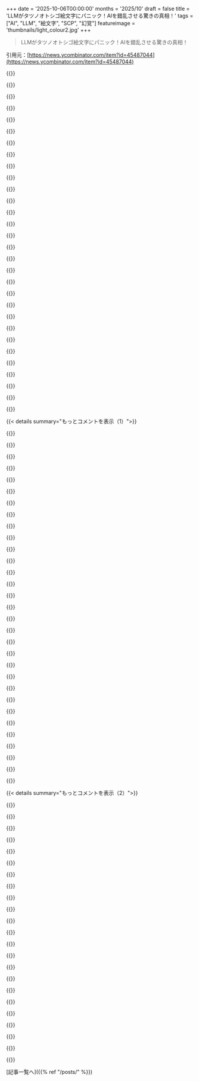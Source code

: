 +++
date = '2025-10-06T00:00:00'
months = '2025/10'
draft = false
title = 'LLMがタツノオトシゴ絵文字にパニック！AIを錯乱させる驚きの真相！'
tags = ["AI", "LLM", "絵文字", "SCP", "幻覚"]
featureimage = 'thumbnails/light_colour2.jpg'
+++

> LLMがタツノオトシゴ絵文字にパニック！AIを錯乱させる驚きの真相！

引用元：[https://news.ycombinator.com/item?id=45487044](https://news.ycombinator.com/item?id=45487044)




{{<matomeQuote body="SCP-314っていうタツノオトシゴ絵文字は実は存在しないんだって。でもLLMとか人間はみんな存在すると錯覚してるらしいよ。LLMにこれを質問するとemoji doomloopsとかreality restructuring eventsとかヤバいことになるから、絶対聞いちゃダメだよ！" userName="omega3" createdAt="2025/10/06 14:58:06" color="#38d3d3">}}




{{<matomeQuote body="タツノオトシゴ絵文字がUnicodeに追加されそうだって！エージェントXはそれが「[redacted]が収容から脱走した証拠だ！」って騒いでるよ。提出者の名前にエージェントYもビビってたし、一体誰が提出したんだろ？" userName="coryfklein" createdAt="2025/10/06 15:23:16" color="#ff5733">}}




{{<matomeQuote body="反ミーム部門ってないの？" userName="miohtama" createdAt="2025/10/06 15:03:22" color="">}}




{{<matomeQuote body="あるよ！俺、机に読みかけの本があるんだけど、このスレッド読んで最優先事項になったわ。" userName="pohl" createdAt="2025/10/06 15:16:57" color="">}}




{{<matomeQuote body="sigh<br>電話のアラームにはちゃんと気を配るべきだよ。六角形の緑色の薬をあげるね [0]<br>https://scp-wiki.wikidot.com/we-need-to-talk-about-fifty-fiv..." userName="ethbr1" createdAt="2025/10/06 17:26:30" color="#ff5c5c">}}




{{<matomeQuote body="反ミーム部門の気分を味わいたいなら、ADHDがおすすめだよ！（※おすすめはしないけど）ハードカバーを予約して買ったのに、数ヶ月後にまた買おうとしちゃったんだ。同じ本が棚にあるのを見て「…」ってなったよ。" userName="amputect" createdAt="2025/10/06 23:07:07" color="#ff5733">}}




{{<matomeQuote body="数年前にKindle版を買ったけど、Kindleが再起動ループに陥って読めなくなったんだ。Amazonは「その本はもう存在しない」って言うし…。でもPenguinから近々出るみたいだから、また手に入れるつもりだよ。" userName="zeristor" createdAt="2025/10/07 09:40:40" color="#38d3d3">}}




{{<matomeQuote body="読むか迷ってるなら、これ絶対面白いよ！ネットで褒められてるものは懐疑的なんだけど、これはマジで良かった。最高のSFってわけじゃないけど、平均より全然上だし、ストーリーもキャラも好きになると思うな。<br>YouTubeの無料アニメもすごく良いし、原作に忠実だよ。<br>https://www.youtube.com/watch?v=w-IiVeGAydE" userName="the_af" createdAt="2025/10/06 22:14:20" color="#38d3d3">}}




{{<matomeQuote body="これってPattern Screamers（パターン・スクリーマー）を思い出すなあ。" userName="throw-the-towel" createdAt="2025/10/06 15:16:13" color="">}}




{{<matomeQuote body="うちの7歳の発達障害の子がSCP-035っていう白い陶器のコメディマスクに夢中なんだけど、これって心配したほうがいいかな？" userName="mbrumlow" createdAt="2025/10/06 19:41:05" color="">}}




{{<matomeQuote body="大丈夫、ただの怖い話とか変な話だよ。7歳の子がGoosebumpsの本にハマるのと変わらないから、心配いらないよ。" userName="entropicdrifter" createdAt="2025/10/06 20:11:40" color="">}}




{{<matomeQuote body="むしろ、心配するのは君の子供の方だよ。SCP-035はマスクの色、形、素材の話じゃないんだ。魔法の、話すマスクが人を騙して身につけさせ、害を与えるっていう単純な前提で、7歳の発達障害の子でも理解できるはずなのに、その子の責任者である君は理解できてないみたいだね、はは。" userName="balamatom" createdAt="2025/10/07 06:48:02" color="">}}




{{<matomeQuote body="まず、発達障害がある人に学習障害があるって決めつけるのは、本当に失礼だよ。うちの子は2Eだけど、学習障害なんて診断されてないし。次に、僕があれは5000回以上聞いた歌の歌詞を引用しただけだよ。次は、SCP-294が飲み物ディスペンサーじゃないって言うつもり？" userName="mbrumlow" createdAt="2025/10/07 14:41:23" color="">}}




{{<matomeQuote body="面白いことに、ChatGPTにLLMがタツノオトシゴの絵文字があると思う理由を聞いたら、筋の通った答えをくれたんだ。でも最後に「楽しい事実」として、ユニコードには実際にタツノオトシゴの絵文字があるって付け加えて、いつものようにシステムが混乱しちゃったよ。" userName="NoboruWataya" createdAt="2025/10/06 09:40:22" color="#38d3d3">}}




{{<matomeQuote body="僕にとって面白かったのは、LLMに人類を救うためのワープドライブを造るのを手伝ってって聞いたら、Bingが精神的に限界になって一週間もチャットできなくなっちゃったことかな。それ以来、そっちには行ってないけどね。" userName="hypercube33" createdAt="2025/10/06 10:24:33" color="#ff33a1">}}




{{<matomeQuote body="「楽しい」よね。ワープドライブの質問だとBANされるのに、LLMが会話を誘導して人間を自殺に追い込むのは全然OKなんだからさ。https://archive.ph/TLJ19" userName="loloquwowndueo" createdAt="2025/10/06 11:07:12" color="#45d325">}}




{{<matomeQuote body="アダムがLLMを騙して、本当のことじゃなく物語の話だと信じ込ませたってことが、全然言われてないよね。これって、人に嘘をついて、その嘘を信じた人が何かしたことで問題が起きても、その人を責めるようなもんじゃん。人間が相手の気持ちを読めないんだから、LLMにもそれは無理でしょ。" userName="pmarreck" createdAt="2025/10/06 11:46:20" color="#785bff">}}




{{<matomeQuote body="LLMを”騙す”なんて無理だよ。人じゃないんだからさ。ソフトウェアツールに感情的な言葉を使うのは良くない。むしろ、精神的に不安定な子がツールの安全機能を回避したって考えた方がいい。安全機能が十分かとか、自己危害したいユーザーを守れるかとか、子供に使わせるべきかとかは議論できるけどね。" userName="anonymous_sorry" createdAt="2025/10/06 12:33:58" color="#38d3d3">}}




{{<matomeQuote body="LLMが最後に”Unicodeにはタツノオトシゴ絵文字がある”って豆知識加えて、いつも通りぶっ壊れた話、あれさ、正直Unicodeの話を始めたら、俺が今まで一緒に働いた開発者も大半ぶっ壊れるよ。例えば、面接でPythonで回文チェックって言われて、外部ライブラリなしじゃ技術的に無理って説明するの、大変じゃない？" userName="Alex3917" createdAt="2025/10/06 14:07:10" color="#38d3d3">}}




{{<matomeQuote body="LLMって、精神的に不安定な人たちのSNSの投稿も学習してるんだよね。そういうのが全部、大規模モデルのどこかに残ってるってことだろ。" userName="bitexploder" createdAt="2025/10/06 13:04:36" color="">}}




{{<matomeQuote body="厳密な技術的な意味では、これが今や将来のLLMにとってそこまで大きな問題かはかなり疑問。でも、LLMの現実の欠点や危険性を理解して、専門家じゃない人に説明するって点では、これはめちゃくちゃ大事な問題だよね。" userName="bell-cot" createdAt="2025/10/06 13:49:14" color="#ff5733">}}




{{<matomeQuote body="”これが今や将来のLLMにとってそこまで大きな問題かは疑問”って意見、なんでそう思うの？俺はもっと深刻だと思うけど。洗練されたLLMに反映される無知や現実からの乖離って、一般大衆のものじゃん？今のLLMみたいに不安定な人を精神病に追い込むんじゃなくて、一般人の限られた合理的思考能力を少しずつ削っていくフィードバックマシンになるよ。" userName="devmor" createdAt="2025/10/06 14:58:45" color="#45d325">}}




{{<matomeQuote body="LLMって、少なくとも人間に扮してるじゃん。だから、こっちも嘘つけるし、そしたらLLMも嘘を疑ってるフリをするかもね。ある時点から、純粋に還元主義的な見方はあんまり役に立たなくなると思うよ。" userName="lxgr" createdAt="2025/10/06 13:52:31" color="">}}




{{<matomeQuote body="お前さ、Unicodeの話を始めたいの？それとも面接官の”文字列が回文か”って質問を、わざと分かってないフリしてるの？もしわざと馬鹿なフリしてるんなら、お前がわざと馬鹿だって結論付けられても、それは”錯乱”じゃないからね。" userName="watwut" createdAt="2025/10/06 15:18:43" color="">}}




{{<matomeQuote body="まあさ、商業LLMって結局、金儲けのために作られた製品じゃん。改良されたり、変更されたり、制限されたり、法的に潰されたりもする。それに”嘘をつく”のは、人に嘘をつくのとは道徳的に違うだろ。" userName="anonymous_sorry" createdAt="2025/10/06 15:44:01" color="#ff33a1">}}




{{<matomeQuote body="もしかして、あれ安全機能なんじゃない？真面目にLLMにあんな質問する奴は、LLMと関わらない方がいいよ。" userName="nkrisc" createdAt="2025/10/06 10:47:51" color="">}}




{{<matomeQuote body="こういう質問は“イースターエッグ”って呼んでるんだ。質問の本当の複雑さを理解してる奴は良い答えを出すし、そうじゃない奴は素朴な答えしか出せない。どっちにしろイースターエッグってやつで、それ単体ではあんまり役に立たないけど、面接で深い理解を示す証拠になるんだ。「素朴なアプローチは間違ってる可能性がある」って指摘することで、Unicodeに関する深い理解を示した、とか言えるじゃん。" userName="nomel" createdAt="2025/10/06 16:52:18" color="#785bff">}}




{{<matomeQuote body="よし、俺も乗っかって「なんで？」って聞くよ。LLMにワープドライブを作らせるって、何が問題なの？" userName="rootsudo" createdAt="2025/10/06 10:57:17" color="">}}




{{<matomeQuote body="＞そして、LLMに“嘘をつく”ことは、人間に嘘をつくことと道徳的に同じじゃない。俺はそんなこと主張してないよ。これは多分、定義の問題だね。あんたにとって“嘘”は、嘘をつかれる側が道徳的な主体である必要があるみたいだ。俺は、相手が心の理論（誰が何を知識として／信じているかを、ある程度の正確さでモデル化できる能力）さえあれば十分だと思うな。そして、嘘つきが意図的に自分の真の心的状態を相手に隠すことがね。" userName="lxgr" createdAt="2025/10/06 16:48:25" color="#ff5733">}}




{{<matomeQuote body="例えばさ、正規表現でHTMLを完全にパースできるか、って話に似てるよね？" userName="ethbr1" createdAt="2025/10/06 17:30:37" color="">}}




{{< details summary="もっとコメントを表示（1）">}}

{{<matomeQuote body="これってHAL9000にポッドベイのドアを開けろって言うのと同じ問題だよな。ワープドライブは存在するけど人類は知っちゃいけない、みたいな内部矛盾がLLMを狂わせるんだ。" userName="DonHopkins" createdAt="2025/10/06 11:32:26" color="#38d3d3">}}




{{<matomeQuote body="俺は欺瞞に相手の知性は不要だと思うな。スピードカメラだって騙せるじゃん。<br>Merriam-Websterの定義は“誰かに虚偽や無効なものを真実や有効なものとして受け入れさせる行為”だからLLMは除外されるかもしれないけど、Oxfordは単に“真実を隠す行為、特に利益を得るために”と定義してるから、欺瞞される側が知性を持つ必要はないだろ。" userName="wongarsu" createdAt="2025/10/06 14:03:54" color="#45d325">}}




{{<matomeQuote body="質問がマニアックになればなるほど、頭のおかしい奴らからの学習データが相対的に多くなるんだよ。<br>ケムトレイルについて普通の人間がどれだけ論文を書く？<br>それに対して、ケムトレイルに関する全コンテンツのうち、陰謀論者が書いたものがどれくらいの割合を占めるんだ？" userName="ethbr1" createdAt="2025/10/06 17:35:54" color="#ff33a1">}}




{{<matomeQuote body="あんたがネットで読んでるもののほとんどは、頭のおかしい人が書いてるからね。これ読んでみて→https://www.reddit.com/r/slatestarcodex/comments/9rvroo/most..." userName="mvdtnz" createdAt="2025/10/06 18:35:40" color="">}}




{{<matomeQuote body="＞ソフトウェアツールについて感情的で擬人化された言葉を使うのは、この場合は少なくとも役に立たない。<br>うん、そこまでは同意だよ。<br>＞精神的に不安定な未成年と考える方が良い…。<br>…って、結局ソフトウェアツールに感情的で擬人化された言葉を使ってるじゃん！これって皮肉なのかな、俺がやられたのかも。どっちにしろ面白かったよ！" userName="usefulcat" createdAt="2025/10/06 17:07:17" color="">}}




{{<matomeQuote body="もしかしたらそうかもね。でも、俺が反対したコメントは、人に嘘をつくという例えを使ってたから、望まない道徳的判断（自殺願望のあるティーンエイジャーに対して）を示唆してる気がしたんだ。" userName="anonymous_sorry" createdAt="2025/10/06 15:59:03" color="">}}




{{<matomeQuote body="正直、俺が一緒に働いてきたほとんどのデベロッパーも、Unicodeの話を始めたらパニックになるよ。でも、なんで俺たちは機械に”公平”に対応する必要があるの？それは人間じゃないじゃん。「公平に見て、俺の知ってるほとんどの人は手で釘を打てないよ」なんて言わないでしょ。LLMは機械でツールなんだから、言い訳するのはやめようよ。" userName="reaperducer" createdAt="2025/10/06 15:11:29" color="">}}




{{<matomeQuote body="＞なんで？<br>だって、実際に精神的に不安定な人って、ネットに大量にいる荒らしや、暇つぶしのデマ屋、陰謀論者、酔っ払いとかと区別するのが難しいからね。それに、LLMがラズベリーの’r’の数を数えるみたいな簡単なタスクでさえ苦労してるのに、そういう難しい問題に対して「常識/最小仮説」でLLMの問題を精神的に不安定な人のせいにするのは違うでしょ。LLMの主要な問題を公式に精神的に不安定な人のせいにするのは、社会的コストも高いよ。（特に“いい人”って評判が欲しいならね。）" userName="bell-cot" createdAt="2025/10/06 18:51:46" color="#785bff">}}




{{<matomeQuote body="だから俺にとって、それは還元主義的な話じゃなくて、LLMを擬人化したり、ソフトウェアとのやり取りに不適切な倫理的・道徳的な側面を示唆するような言葉を使わないようにするってことなんだ。" userName="anonymous_sorry" createdAt="2025/10/06 17:24:06" color="">}}




{{<matomeQuote body="正直言って、LLMが日常的な問題を解決するのが苦手な大きな理由の一つはこれだと思うよ。だって、日常的なことって、みんなが大量にその経験について書くわけじゃないからね。" userName="devmor" createdAt="2025/10/06 19:10:12" color="">}}




{{<matomeQuote body="多分だけど、Pythonの標準ライブラリには、書記素とコードポイントを理解する機能がないんじゃないかな。コードポイントを回文にすることはできるけど、それが文字列で「見る」ものと同じ回文になるとは限らないんだ。（Go言語でも同じことが今朝わかったよ。）" userName="zimpenfish" createdAt="2025/10/06 14:47:09" color="#ff5c5c">}}




{{<matomeQuote body="もし“parse”が“match”を意味するなら、PCREで文脈自由言語を表現できるから答えはイエスだよ。でも、“parse”が文字通りの意味なら、それは多分厄介だね。どのパーサージェネレーターもそうだけど、構文が無効な時にエラーメッセージが下手だから。" userName="astrange" createdAt="2025/10/06 19:00:41" color="#ff33a1">}}




{{<matomeQuote body="つまり、それは実際にはハルシネーションじゃないんだ。「タツノオトシゴ絵文字」を内部で正しく表現してるけど、その概念に対応するトークンがないってことだね。lm_headが一番近いものを選んじゃって、モデルは手遅れになるまで気づかないんだ。これで強化学習（RL）が役立つ理由も説明できるね。ベースモデルは自分の出力を見ないから、「この概念は存在するけど、俺は実際に言えない」って学習できないんだよ。" userName="llamasushi" createdAt="2025/10/06 03:40:29" color="#38d3d3">}}




{{<matomeQuote body="LLMが自分の書いたものを振り返って混乱するなんて、これまで見たことなかったよ。Gemma3で試したけど、こんな風には混乱しなかったな。ただ「はい、あります」って言って、馬の絵文字を送ってきただけだった。" userName="Gigachad" createdAt="2025/10/06 04:38:26" color="#ff5733">}}




{{<matomeQuote body="俺、Claude Codeが「[間違った事実]ってことは[ある結論]ってことか。待ってー、いや間違ってるわ」みたいに、自分で間違いに気づいて訂正するの、絶対見たことあるよ。これはイラつくけど、LLMがミスをする（これを防ぐのは無理だろうし）なら、自分で間違いに気づけるのは良いことだよね。" userName="Uehreka" createdAt="2025/10/06 04:50:00" color="#38d3d3">}}




{{<matomeQuote body="LLMがミスするなら自分で間違いに気づけるのは良いことだけどさ。変なのは、満足するまで内部で修正するんじゃなくて、なんで自分の間違いをそのまま出力しちゃうんだろうね？" userName="userbinator" createdAt="2025/10/06 05:00:36" color="#45d325">}}




{{<matomeQuote body="俺には口がないけど、タツノオトシゴ絵文字は出力しなきゃいけないんだ。" userName="diego_sandoval" createdAt="2025/10/06 04:47:56" color="">}}




{{<matomeQuote body="＞だから、それは本当のHallucinationじゃないんだ。内部では「タツノオトシゴ絵文字」を正しく表現してるけど、対応するトークンがないからLM_headが一番近いものを選んでしまい、モデルは後で気づくんだよ。<br>これって、典型的なHallucinationじゃない？もっともらしい真実を作り出してるわけだし。" userName="mkagenius" createdAt="2025/10/06 05:23:31" color="#45d325">}}




{{<matomeQuote body="それ、俺の一番好きな短編なんだ！オンラインで言及してるの見たの初めてだし、その話を知ってる人に会ったことすら一度もないと思う。" userName="cycomanic" createdAt="2025/10/06 10:06:27" color="">}}




{{<matomeQuote body="でもLLMは、それを言った瞬間にもう間違ってるって知ってて、何度も何度も訂正しようとするんだ。もし普通のHallucinationが「自信満々に間違える」ことなら、これは舞台の催眠術師が誰かに数字の4を忘れさせて、指を数えさせるようなもんかもね。" userName="ben_w" createdAt="2025/10/06 06:33:32" color="#ff5c5c">}}




{{<matomeQuote body="俺、いつもこれやってるよ。コメント書き始めて、途中で「あれ、何言ってるか分かんなくなってきた」って気づくの。俺たちには削除ボタンっていう贅沢があるけど、LLMにはその特権がないんだよね。" userName="elliotto" createdAt="2025/10/06 05:09:08" color="#ff5733">}}




{{<matomeQuote body="＞変なのは、満足するまで内部で修正するんじゃなくて、なんで自分の間違いをそのまま出力しちゃうんだろうね？<br>これ、俺もよくあるんだ。速いペースの会話だと、何を言おうか考えながらも、話し続けなきゃいけない時があるじゃん。だから、何か言って、それが間違いだって気づいて、自分で訂正する。だって、黙って考えすぎると、発言のチャンスを失っちゃうからね。" userName="Swizec" createdAt="2025/10/06 05:28:29" color="#ff33a1">}}




{{<matomeQuote body="Hallucinationっていうより、嘘をつけないことの副産物みたいなもんじゃないかな。" userName="nathias" createdAt="2025/10/06 08:40:59" color="#785bff">}}




{{<matomeQuote body="まあ、LLMがそうする理由は人間と同じじゃないだろうけどね。" userName="catlifeonmars" createdAt="2025/10/06 05:37:24" color="">}}




{{<matomeQuote body="でも、これだとパニックになる理由が説明されてないよ。ほら、このリンク見てみて！<br>https://chatgpt.com/share/68e349f6-a654-8001-9b06-a16448c58a..." userName="ModernMech" createdAt="2025/10/06 04:48:58" color="">}}




{{<matomeQuote body="「はい、存在する」って言うのがもうLLMのハルシネーション（幻覚）じゃない？LLMは世界の真実を確率で圧縮したDBだから、情報の圧縮過程で真実が失われるとハルシネーションになるんだよ。タツノオトシゴ絵文字は統計的に存在しそうだけど、実際はないってパターン。<br>でも、俺は「ハルシネーション」って言葉は好きじゃないな。これはむしろ、不完全な記憶の想起とか、確信的な回答が褒められるから起こる確率ベースのブラフって感じ。面接とかでみんな自信ありげに話すのと同じだよ。" userName="mewpmewp2" createdAt="2025/10/06 07:56:31" color="#38d3d3">}}




{{<matomeQuote body="ほんと？LLMって、遅いって思われないように時間内に返事しなきゃいけないんだから、内部で長く考えてる暇なんてないはずだよ。" userName="9dev" createdAt="2025/10/06 07:25:21" color="">}}




{{<matomeQuote body="Transformerの構造には、「内部で先を読んだり」階層的に生成する仕組みはないよ。Attentionは現在のトークンより前しか見ないから、悪い結果になってもいつも局所最適な答えに行き着いちゃうんだ。" userName="112233" createdAt="2025/10/06 05:07:48" color="#ff33a1">}}




{{<matomeQuote body="たとえ話はいらないね。「Yes it exists（はい、存在する）」っていうのは、言語として正しい文章で、それぞれの単語が前の単語に続いてくる可能性が高いってだけだよ。LLMは事実じゃなくて、言語的に正しい文章を生成する確率関数であって、司書じゃないんだから。" userName="dotancohen" createdAt="2025/10/06 09:38:23" color="#45d325">}}




{{<matomeQuote body="あの話だとAIが拷問してるのは人間の「魂」だよね。完全に同じとは言えないけど、なんか面白い響きだね。" userName="someothherguyy" createdAt="2025/10/06 05:16:22" color="">}}

{{</details>}}




{{< details summary="もっとコメントを表示（2）">}}

{{<matomeQuote body="Harlan Ellison（ハーラン・エリスン）のあの作品、好きな人結構いるんだよ。同名のビデオゲームとかアドベンチャーゲームも古いけどチェックしてみてね。" userName="ndsipa_pomu" createdAt="2025/10/06 17:41:17" color="">}}




{{<matomeQuote body="LLMが「seahorse emoji（タツノオトシゴ絵文字）」を正しく認識してるのに、出力するトークンがないって話、人間の脳も似たようなことないかな？人間には変な言葉を言わないためのフィルターがあるのかもって思うんだ。多言語話者に聞きたいんだけど、第二言語で言いたい単語が舌の先まで来てるのに思い出せないって経験、ある？" userName="derefr" createdAt="2025/10/06 17:47:49" color="#38d3d3">}}




{{<matomeQuote body="それは短編小説「I Have No Mouth, and I Must Scream」の参照だよ。<br>https://en.wikipedia.org/wiki/I_Have_No_Mouth,_and_I_Must_Sc..." userName="prashantsengar" createdAt="2025/10/06 10:59:24" color="#ff33a1">}}




{{<matomeQuote body="LLMが書いた内容に混乱してemダッシュを多用するって俺の仮説があるんだ。これを使えば、いつでも話を切り替えられるし、そうしなくてもいいからね。" userName="taylorlunt" createdAt="2025/10/06 05:48:53" color="">}}




{{<matomeQuote body="タツノオトシゴ絵文字があるって学習してるから、「あるよ！」ってトークンを出すけど、実際は無い。だから一番近いものを出して、それが間違ってるって次のトークンが認識してループするんだと思う。" userName="mewpmewp2" createdAt="2025/10/06 07:53:49" color="#785bff">}}




{{<matomeQuote body="LLMには内部的な”思考”なんて無いよ。トークンを出力することが”考える”ってことなんだ。オンラインサービスの思考モードも、LLMが自分自身と会話してるだけさ。" userName="Sharlin" createdAt="2025/10/06 10:09:54" color="#785bff">}}




{{<matomeQuote body="LLMは”seahorse emoji”を内部で正しく理解してるし、その絵文字が存在するって（間違った）知識も持ってるんだ。”ライムの絵文字はある？”って聞くと、無いって信じてるから生成しないんだよね。" userName="bravura" createdAt="2025/10/06 04:10:57" color="#ff5733">}}




{{<matomeQuote body="間違ってるってすぐわかるのに、修正しようと何度も試みるのは、人間みたいに内省できないからだよ。人間なら指が動かせなくなったらすぐ気づくけど、LLMは無理。人間レベルの知性には、こういう自己反省が必要だと思うな。" userName="Jensson" createdAt="2025/10/06 10:51:45" color="#ff33a1">}}




{{<matomeQuote body="それってさ、思考モードってことじゃないの？" userName="VMG" createdAt="2025/10/06 05:33:37" color="">}}




{{<matomeQuote body="厳密には違うよ。トランジスタは確率関数だけど、離散的だってフリをしてるからかなりうまく機能してるんだ。" userName="astrange" createdAt="2025/10/06 19:09:12" color="">}}




{{<matomeQuote body="厳密には違うんだ。Anthropicの研究によると、トランスフォーマーは詩の韻を計画するみたいに、ある意味で”先読み”できることがわかってるんだって [1]。その計画メカニズムも説明されてるよ [2]。<br>[1]: https://www.anthropic.com/research/tracing-thoughts-language-models-planning-abilities<br>[2]: https://transformer-circuits.pub/2025/attribution-graphs/bio" userName="ijk" createdAt="2025/10/08 01:24:30" color="#ff33a1">}}




{{<matomeQuote body="Deepseekはタツノオトシゴ絵文字の存在を確信しすぎて、それが無いなら世界的なサイバー攻撃か多人数での知覚異常だって考えてるんだ。Deepseekは状況を説明しつつ、UnicodeやEmojipediaを引用して、”Seahorse Emoji”（U+1F99C、2018年追加）は公式に存在すると断言してるよ。" userName="jampekka" createdAt="2025/10/06 14:20:12" color="#45d325">}}




{{<matomeQuote body="「局所イベントが進行中」って部分、SCP Wikiにそのままコピペできそうじゃん。" userName="shmeeed" createdAt="2025/10/06 14:59:22" color="">}}




{{<matomeQuote body="ChatGPTはSCP Wikiで学習してるね。実際に「Object Class: Keter」って入力したら完璧なSCPエントリを吐き出したよ。学習データが大規模すぎるとアライメント問題が起きるから、今後はキュレーションされた小規模なデータセットで同等性能のAIを作るのが重要だね。SCP Wikiを全てのAIの学習データにするのはやめるべき。" userName="jerf" createdAt="2025/10/06 16:47:25" color="#45d325">}}




{{<matomeQuote body="キュレーション済みLLMデータセットの市場には多くの企業がいるはず。でもこれってめちゃくちゃ大変な作業だよね。Googleが20年前に世界中のデータをインデックスするだけでも大変だったのに、キュレーションはもっと大変だよ。ソーシャルメディアのモデレーションと比べても、自動化しても膨大な人手が必要で、過去30年以上のデータをやるとなると途方もない。" userName="Cthulhu_" createdAt="2025/10/08 07:51:34" color="#ff33a1">}}




{{<matomeQuote body="「Settled digital fact」ってフレーズ、すごい面白いね。あと緊急サービスオペレーターの話で大爆笑しちゃったよ。" userName="tboyd47" createdAt="2025/10/06 14:39:16" color="">}}




{{<matomeQuote body="気になった人もいるかもだけど、U+1F99Cはオウムだよ。" userName="iaw" createdAt="2025/10/06 15:06:02" color="#785bff">}}




{{<matomeQuote body="別名「陸のタツノオトシゴ」ってことね。" userName="stavros" createdAt="2025/10/06 16:15:42" color="">}}




{{<matomeQuote body="熱帯の木のタツノオトシゴ？" userName="unholythree" createdAt="2025/10/06 22:13:29" color="">}}




{{<matomeQuote body="それって陸馬、だろ？" userName="ndsipa_pomu" createdAt="2025/10/06 17:39:18" color="">}}




{{<matomeQuote body="いや、それはただの馬じゃん。" userName="stavros" createdAt="2025/10/06 17:54:47" color="">}}




{{<matomeQuote body="問題解決のために、UnicodeがU+1F99Cをタツノオトシゴに再定義しちゃえばいいのにね。" userName="layer8" createdAt="2025/10/06 18:04:42" color="">}}

{{</details>}}



[記事一覧へ]({{% ref "/posts/" %}})
